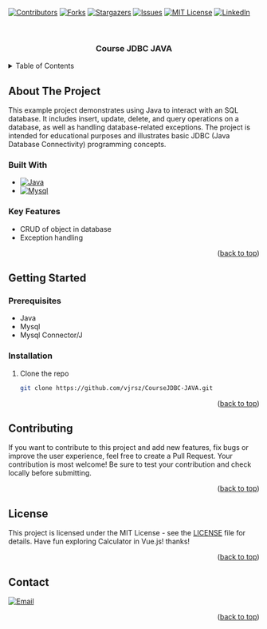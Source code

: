 <a name="readme-top"></a>



[![Contributors][contributors-shield]][contributors-url]
[![Forks][forks-shield]][forks-url]
[![Stargazers][stars-shield]][stars-url]
[![Issues][issues-shield]][issues-url]
[![MIT License][license-shield]][license-url]
[![LinkedIn][linkedin-shield]][linkedin-url]



<!-- PROJECT LOGO -->
<br />
<div align="center">

<h3 align="center">Course JDBC JAVA</h3>

</div>

<!-- TABLE OF CONTENTS -->
<details>
  <summary>Table of Contents</summary>
  <ol>
    <li>
      <a href="#about-the-project">About The Project</a>
      <ul>
        <li><a href="#built-with">Built With</a></li>
        <li><a href="#key-features">Key Features</a></li>
      </ul>
    </li>
    <li>
      <a href="#getting-started">Getting Started</a>
      <ul>
        <li><a href="#prerequisites">Prerequisites</a></li>
        <li><a href="#installation">Installation</a></li>
      </ul>
    </li>
    <li><a href="#usage">Usage</a></li>
    <li><a href="#contributing">Contributing</a></li>
    <li><a href="#license">License</a></li>
    <li><a href="#contact">Contact</a></li>
  </ol>
</details>



<!-- ABOUT THE PROJECT -->
## About The Project

This example project demonstrates using Java to interact with an SQL database. It includes insert, update, delete, and query operations on a database, as well as handling database-related exceptions. The project is intended for educational purposes and illustrates basic JDBC (Java Database Connectivity) programming concepts.



### Built With

* [![Java][Java]][Java-url]
* [![Mysql][Mysql]][Mysql-url]




### Key Features

<ul>
  <li>CRUD of object in database</li>
  <li>Exception handling</li>
</ul>

<p align="right">(<a href="#readme-top">back to top</a>)</p>



<!-- GETTING STARTED -->
## Getting Started

### Prerequisites

* Java
* Mysql
* Mysql Connector/J

### Installation

1. Clone the repo
   ```sh
   git clone https://github.com/vjrsz/CourseJDBC-JAVA.git
   ```

<p align="right">(<a href="#readme-top">back to top</a>)</p>


<!-- CONTRIBUTING -->
## Contributing

If you want to contribute to this project and add new features, fix bugs or improve the user experience, feel free to create a Pull Request. Your contribution is most welcome! Be sure to test your contribution and check locally before submitting.

<p align="right">(<a href="#readme-top">back to top</a>)</p>



<!-- LICENSE -->
## License

This project is licensed under the MIT License - see the <a href="./LICENSE">LICENSE</a> file for details.
Have fun exploring Calculator in Vue.js! thanks!

<p align="right">(<a href="#readme-top">back to top</a>)</p>



<!-- CONTACT -->
## Contact
[![Email][email]][email-url]

<p align="right">(<a href="#readme-top">back to top</a>)</p>



<!-- MARKDOWN LINKS & IMAGES -->
<!-- https://www.markdownguide.org/basic-syntax/#reference-style-links -->
[contributors-shield]: https://img.shields.io/github/contributors/vjrsz/CourseJDBC-JAVA.svg?style=for-the-badge
[contributors-url]: https://github.com/vjrsz/CourseJDBC-JAVA/graphs/contributors
[forks-shield]: https://img.shields.io/github/forks/vjrsz/CourseJDBC-JAVA.svg?style=for-the-badge
[forks-url]: https://github.com/vjrsz/CourseJDBC-JAVA/network/members
[stars-shield]: https://img.shields.io/github/stars/vjrsz/CourseJDBC-JAVA.svg?style=for-the-badge
[stars-url]: https://github.com/vjrsz/CourseJDBC-JAVA/stargazers
[issues-shield]: https://img.shields.io/github/issues/vjrsz/CourseJDBC-JAVA.svg?style=for-the-badge
[issues-url]: https://github.com/vjrsz/CourseJDBC-JAVA/issues
[license-shield]: https://img.shields.io/github/license/vjrsz/CourseJDBC-JAVA.svg?style=for-the-badge
[license-url]: https://github.com/vjrsz/CourseJDBC-JAVA/blob/master/LICENSE.txt
[linkedin-shield]: https://img.shields.io/badge/-LinkedIn-black.svg?style=for-the-badge&logo=linkedin&colorB=555
[linkedin-url]: https://linkedin.com/in/vjrsz
[email]: https://img.shields.io/badge/Email-000000?style=for-the-badge&logo=gmail&logoColor=white
[email-url]: mailto:vjrszx@gmail.com

[product-screenshot]: images/screenshot.png

[Java]: https://img.shields.io/badge/Java-20232A?style=for-the-badge&logo=openjdk&logoColor=61DAFB
[Java-url]: https://www.java.com/pt-BR/
[Mysql]: https://img.shields.io/badge/Mysql-20232A?style=for-the-badge&logo=Mysql&logoColor=61DAFB
[Mysql-url]: https://www.mysql.com
